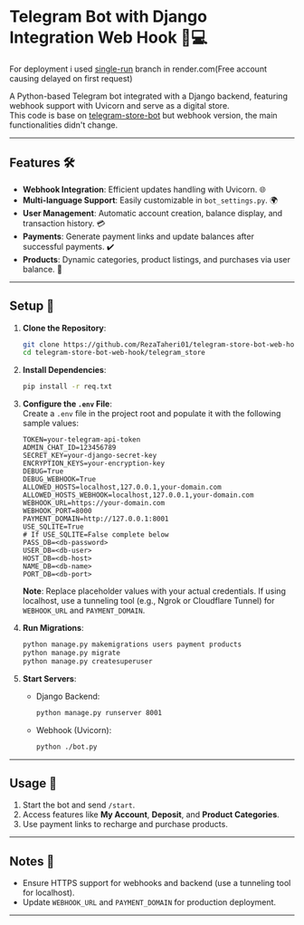 
# Telegram Bot with Django Integration Web Hook 📢💻  

For deployment i used [single-run](https://github.com/RezaTaheri01/telegram-store-bot-web-hook/tree/single-run) branch in render.com(Free account causing delayed on first request)

A Python-based Telegram bot integrated with a Django backend, featuring webhook support with Uvicorn and serve as a digital store.  
This code is base on [telegram-store-bot](https://github.com/RezaTaheri01/telegram-store-bot) but webhook version, the main functionalities didn't change.

---

## Features 🛠️  

- **Webhook Integration**: Efficient updates handling with Uvicorn. 🌐  
- **Multi-language Support**: Easily customizable in `bot_settings.py`. 🌍  
- **User Management**: Automatic account creation, balance display, and transaction history. 💳  
- **Payments**: Generate payment links and update balances after successful payments. ✔️  
- **Products**: Dynamic categories, product listings, and purchases via user balance. 🛒  

---

## Setup 🚀  

1. **Clone the Repository**:  
   ```bash
   git clone https://github.com/RezaTaheri01/telegram-store-bot-web-hook.git
   cd telegram-store-bot-web-hook/telegram_store
   ```

2. **Install Dependencies**:  
   ```bash
   pip install -r req.txt
   ```

3. **Configure the `.env` File**:  
   Create a `.env` file in the project root and populate it with the following sample values:  
   ```env
   TOKEN=your-telegram-api-token
   ADMIN_CHAT_ID=123456789
   SECRET_KEY=your-django-secret-key
   ENCRYPTION_KEYS=your-encryption-key
   DEBUG=True
   DEBUG_WEBHOOK=True
   ALLOWED_HOSTS=localhost,127.0.0.1,your-domain.com
   ALLOWED_HOSTS_WEBHOOK=localhost,127.0.0.1,your-domain.com
   WEBHOOK_URL=https://your-domain.com
   WEBHOOK_PORT=8000
   PAYMENT_DOMAIN=http://127.0.0.1:8001
   USE_SQLITE=True
   # If USE_SQLITE=False complete below
   PASS_DB=<db-password>
   USER_DB=<db-user>
   HOST_DB=<db-host>
   NAME_DB=<db-name>
   PORT_DB=<db-port>
   ```

   **Note**: Replace placeholder values with your actual credentials. If using localhost, use a tunneling tool (e.g., Ngrok or Cloudflare Tunnel) for `WEBHOOK_URL` and `PAYMENT_DOMAIN`.  

4. **Run Migrations**:  
   ```bash
   python manage.py makemigrations users payment products
   python manage.py migrate
   python manage.py createsuperuser
   ```

5. **Start Servers**:  
   - Django Backend:  
     ```bash
     python manage.py runserver 8001
     ```  
   - Webhook (Uvicorn):  
     ```bash
     python ./bot.py
     ```

---

## Usage 💬  

1. Start the bot and send `/start`.  
2. Access features like **My Account**, **Deposit**, and **Product Categories**.  
3. Use payment links to recharge and purchase products.  

---

## Notes 📝  

- Ensure HTTPS support for webhooks and backend (use a tunneling tool for localhost).  
- Update `WEBHOOK_URL` and `PAYMENT_DOMAIN` for production deployment.  

--- 
